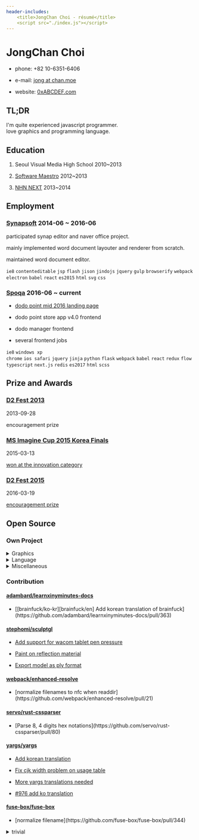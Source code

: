 ```yaml
---
header-includes:
    <title>JongChan Choi - résumé</title>
    <script src="./index.js"></script>
---
```


JongChan Choi
===
- phone: +82 10-6351-6406

- e-mail: [jong at chan.moe](mailto:jong@chan.moe)

- website: [0xABCDEF.com](http://0xabcdef.com/)


TL;DR
---
I'm quite experienced javascript programmer.<br>
love graphics and programming language.


Education
---
1. Seoul Visual Media High School 2010~2013

2. [Software Maestro](http://www.swmaestro.kr/) 2012~2013

3. [NHN NEXT](http://www.nhnnext.org/) 2013~2014


Employment
---
### [Synapsoft](http://synapsoft.co.kr/) 2014-06 ~ 2016-06
participated synap editor and naver office project.

mainly implemented word document layouter and renderer from scratch.

maintained word document editor.

<code class="tag">ie8</code>
<code class="tag">contenteditable</code>
<code class="tag">jsp</code>
<code class="tag">flash</code>
<code class="tag">jison</code>
<code class="tag">jindojs</code>
<code class="tag">jquery</code>
<code class="tag">gulp</code>
<code class="tag">browserify</code>
<code class="tag">webpack</code>
<code class="tag">electron</code>
<code class="tag">babel</code>
<code class="tag">react</code>
<code class="tag">es2015</code>
<code class="tag">html</code>
<code class="tag">svg</code>
<code class="tag">css</code>

### [Spoqa](http://www.spoqa.com/) 2016-06 ~ current
- [dodo point mid 2016 landing page](https://www.dodopoint.com/)

- dodo point store app v4.0 frontend

- dodo manager frontend

- several frontend jobs

<code class="tag">ie8</code>
<code class="tag">windows xp chrome</code>
<code class="tag">ios safari</code>
<code class="tag">jquery</code>
<code class="tag">jinja</code>
<code class="tag">python</code>
<code class="tag">flask</code>
<code class="tag">webpack</code>
<code class="tag">babel</code>
<code class="tag">react</code>
<code class="tag">redux</code>
<code class="tag">flow</code>
<code class="tag">typescript</code>
<code class="tag">next.js</code>
<code class="tag">redis</code>
<code class="tag">es2017</code>
<code class="tag">html</code>
<code class="tag">scss</code>


Prize and Awards
---
### [D2 Fest 2013](http://d2fest.kr/2013/prize-winners.html)
2013-09-28

encouragement prize

### [MS Imagine Cup 2015 Korea Finals](https://imagine.microsoft.com/en-us/Team/Index/aea4c4ac-5f45-46f5-b25d-1219775e9ab1)
2015-03-13

[won at the innovation category](http://www.msn.com/ko-kr/news/techandscience/ms-%ED%95%99%EC%83%9D-%ED%85%8C%ED%81%AC%EB%86%80%EB%A1%9C%EC%A7%80-%EA%B2%BD%EC%A7%84%EB%8C%80%ED%9A%8C-%EC%9D%B4%EB%A7%A4%EC%A7%84%EC%BB%B5-%ED%95%9C%EA%B5%AD%EB%8C%80%ED%91%9C-%EC%84%A0%EB%B0%9C/ar-AA9IuTw)

### [D2 Fest 2015](http://d2campusfest.kr/2015/)
2016-03-19

[encouragement prize](https://github.com/D2CAMPUS-FEST/2015#yaksokjs--장려상)


Open Source
---
### Own Project

<details>
<summary>Graphics</summary>

- [Croquispop](https://github.com/crosspop/Croquispop) 2012 ~ 2014

    web based drawing tool using [croquis.js](https://github.com/disjukr/croquis.js)

- [croquis.js](https://github.com/disjukr/croquis.js) 2013 ~ 2014

    javascript drawing tool library for web browser,
    using [html5 canvas](https://developer.mozilla.org/en-US/docs/HTML/Canvas)

</details>

<details>
<summary>Language</summary>

- [yaksok.js](https://github.com/disjukr/yaksok.js) 2015 ~ 2016

    [yaksok](http://yaksok.org/) compiler library

- [naheui](https://github.com/aheui/naheui) 2014 ~ 2017

    the [aheui](http://aheui.github.io/) implementation for node.js

- [avis](https://github.com/aheui/avis) 2014 ~ 2017
    well made [aheui](http://aheui.github.io/) visual editor

- [tempath](https://github.com/disjukr/tempath) 2014 ~ 2015

    template language for path data, which is the superset of SVG Path Data syntax

- [makise](https://github.com/disjukr/makise) 2015 ~ 2016

    pretty JSON schema definition language

- [LON](https://github.com/disjukr/lon) 2016

    loopable notation. supports array holes, circular references, `NaN`, `Infinity`, `-Infinity`, ...etc

- [CSON-js](https://github.com/disjukr/CSON-js) 2013

    an implementation of [Cursive Script Object Notation](https://github.com/lifthrasiir/cson)

</details>

<details>
<summary>Miscellaneous</summary>

- [just-news](https://github.com/disjukr/just-news) 2014 ~ 2017

    web browser userscript for cleaning news site

- [psdw](https://github.com/disjukr/psdw) 2014

    simple javascript photoshop document(psd) writer

- [Tetris](https://github.com/disjukr/Tetris) 2013

    cli tetris game written in cpp

- [aeiou](https://github.com/spoqa/aeiou) 2017

    i18n scripts <https://spoqa.github.io/2017/09/26/aeiou-tutorial.html>

</details>

### Contribution
<!-- 일관성 없는 pandoc의 동작을 우회하기 위해 항목 하나짜리는 p 태그로 묶어주고 있음... -->
#### [adambard/learnxinyminutes-docs](https://github.com/adambard/learnxinyminutes-docs)
- <p>[[brainfuck/ko-kr][brainfuck/en] Add korean translation of brainfuck](https://github.com/adambard/learnxinyminutes-docs/pull/363)</p>

#### [stephomi/sculptgl](https://github.com/stephomi/sculptgl)
- [Add support for wacom tablet pen pressure](https://github.com/stephomi/sculptgl/pull/4)

- [Paint on reflection material](https://github.com/stephomi/sculptgl/pull/13)

- [Export model as ply format](https://github.com/stephomi/sculptgl/pull/15)

#### [webpack/enhanced-resolve](https://github.com/webpack/enhanced-resolve)
- <p>[normalize filenames to nfc when readdir](https://github.com/webpack/enhanced-resolve/pull/21)</p>

#### [servo/rust-cssparser](https://github.com/servo/rust-cssparser)
- <p>[Parse 8, 4 digits hex notations](https://github.com/servo/rust-cssparser/pull/80)</p>

#### [yargs/yargs](https://github.com/yargs/yargs)
- [Add korean translation](https://github.com/yargs/yargs/pull/296)

- [Fix cjk width problem on usage table](https://github.com/yargs/yargs/pull/297)

- [More yargs translations needed](https://github.com/yargs/yargs/issues/649)

- [#976 add ko translation](https://github.com/yargs/yargs/pull/977)

#### [fuse-box/fuse-box](https://github.com/fuse-box/fuse-box)
- <p>[normalize filename](https://github.com/fuse-box/fuse-box/pull/344)</p>

<details>
<summary>trivial</summary>

- facebook/graphql [make json correct](https://github.com/facebook/graphql/pull/14)

- whatwg/fetch [add a missing space](https://github.com/whatwg/fetch/pull/192)

- evanw/glslx [fix link](https://github.com/evanw/glslx/pull/4)

- PistonDevelopers/dyon [Fixed issue link](https://github.com/PistonDevelopers/dyon/pull/246)

- haxenme/nme [Modified `project.nmml` on stage3d sample](https://github.com/haxenme/nme/pull/61)

- fuse-box/fuse-box [fix doc typo](https://github.com/fuse-box/fuse-box/pull/314)

- nodejs/node [doc: fix typos in n-api.md](https://github.com/nodejs/node/pull/13323)

    [node v8.1.0 release note](https://nodejs.org/en/blog/release/v8.1.0/)

</details>
